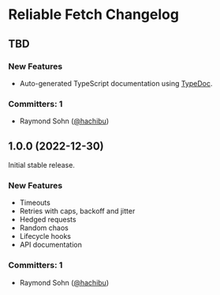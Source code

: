# Reliable Fetch Changelog

## TBD

### New Features

-   Auto-generated TypeScript documentation using [TypeDoc](https://typedoc.org).

### Committers: 1

-   Raymond Sohn ([@hachibu](https://github.com/hachibu))

## 1.0.0 (2022-12-30)

Initial stable release.

### New Features

-   Timeouts
-   Retries with caps, backoff and jitter
-   Hedged requests
-   Random chaos
-   Lifecycle hooks
-   API documentation

### Committers: 1

-   Raymond Sohn ([@hachibu](https://github.com/hachibu))
